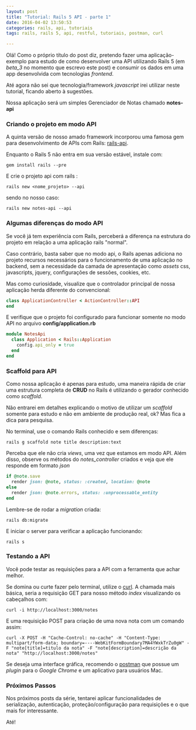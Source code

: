```yaml
---
layout: post
title: "Tutorial: Rails 5 API - parte 1"
date: 2016-04-02 13:50:53
categories: rails, api, tutoriais
tags: rails, rails 5, api, restful, tutoriais, postman, curl

---
```


Olá! Como o próprio título do post diz, pretendo fazer uma aplicação-exemplo para estudo de como desenvolver uma API utilizando Rails 5 (em *beta_3* no momento que escrevo este post) e consumir os dados em uma app desenvolvida com tecnologias _frontend_.

Até agora não sei que tecnologia/framework _javascript_ irei utilizar neste tutorial, ficando aberto à sugestões.

Nossa aplicação será um simples Gerenciador de Notas chamado **notes-api**


### Criando o projeto em modo API

A quinta versão de nosso amado framework incorporou uma famosa gem para desenvolvimento de APIs com Rails: [rails-api][rails_api].

Enquanto o Rails 5 não entra em sua versão estável, instale com:

    gem install rails --pre

E crie o projeto api com rails :

    rails new <nome_projeto> --api

sendo no nosso caso:

    rails new notes-api --api


###  Algumas diferenças do modo API

Se você já tem experiência com Rails, perceberá a diferença na estrutura do projeto em relação a uma aplicação rails "normal".

Caso contrário, basta saber que no modo api, o Rails apenas adiciona no projeto recursos necessários para o funcionamento de uma aplicação no backend, sem a necessidade da camada de apresentação como *assets* css, javascripts, jquery, configurações de sessões, cookies, etc.

Mas como curiosidade, visualize que o controlador principal de nossa aplicação herda diferente do convencional:

```ruby
class ApplicationController < ActionController::API
end
```

E verifique que o projeto foi configurado para funcionar somente no modo API no arquivo **config/application.rb**

```ruby
module NotesApi
  class Application < Rails::Application
    config.api_only = true
  end
end
```

### Scaffold para API

Como nossa aplicação é apenas para estudo, uma maneira rápida de criar uma estrutura completa de **CRUD** no Rails é utilizando o gerador conhecido como *scaffold*.

Não entrarei em detalhes explicando o motivo de utilizar um *scaffold* somente para estudo e não em ambiente de produção real, ok? Mas fica a dica para pesquisa.

No terminal, use o comando Rails conhecido e sem diferenças:

    rails g scaffold note title description:text

Perceba que ele não cria *views*, uma vez que estamos em modo API. Além disso, observe os métodos do *notes_controller* criados e veja que ele responde em formato *json*

```ruby
if @note.save
  render json: @note, status: :created, location: @note
else
  render json: @note.errors, status: :unprocessable_entity
end
```

Lembre-se de rodar a *migration* criada:

    rails db:migrate

E iniciar o server para verificar a aplicação funcionando:

    rails s

### Testando a API

Você pode testar as requisições para a API com a ferramenta que achar melhor.

Se domina ou curte fazer pelo terminal, utilize o [curl][curl-url]. A chamada mais básica, seria a requisição GET para nosso método *index* visualizando os cabeçalhos com:

    curl -i http://localhost:3000/notes

E uma requisição POST para criação de uma nova nota com um comando assim:

    curl -X POST -H "Cache-Control: no-cache" -H "Content-Type: multipart/form-data; boundary=----WebKitFormBoundary7MA4YWxkTrZu0gW" -F "note[title]=titulo da nota" -F "note[description]=descrição da nota" "http://localhost:3000/notes"


Se deseja uma interface gráfica, recomendo o [postman][postman-url] que possue um *plugin* para o *Google Chrome* e um aplicativo para usuários Mac.


### Próximos Passos

Nos próximos posts da série, tentarei aplicar funcionalidades de serialização, autenticação, proteção/configuração para requisições e o que mais for interessante.

Até!







[rails_api]:https://github.com/rails-api/rails-api
[curl-url]:https://curl.haxx.se
[postman-url]:https://www.getpostman.com
